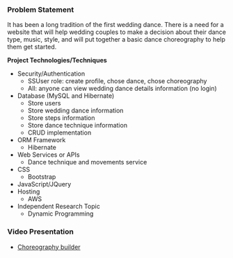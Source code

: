 ### Problem Statement
It has been a long tradition of the first wedding dance. There is a need for a website that will help wedding couples 
to make a decision about their dance type, music, style, and will put together a basic dance choreography to help 
them get started. 

**Project Technologies/Techniques**
    
* Security/Authentication 
    * SSUser role: create profile, chose dance, chose choreography
    * All: anyone can view wedding dance details information (no login)
* Database (MySQL and Hibernate)
    * Store users 
    * Store wedding dance information
    * Store steps information
    * Store dance technique information
    * CRUD implementation
* ORM Framework 
    * Hibernate
* Web Services or APIs
    * Dance technique and movements service
* CSS
    * Bootstrap
* JavaScript/JQuery    
* Hosting 
    * AWS
* Independent Research Topic
    * Dynamic Programming


### Video Presentation

* [Choreography builder](https://youtu.be/1iPKmX-CKCU)

